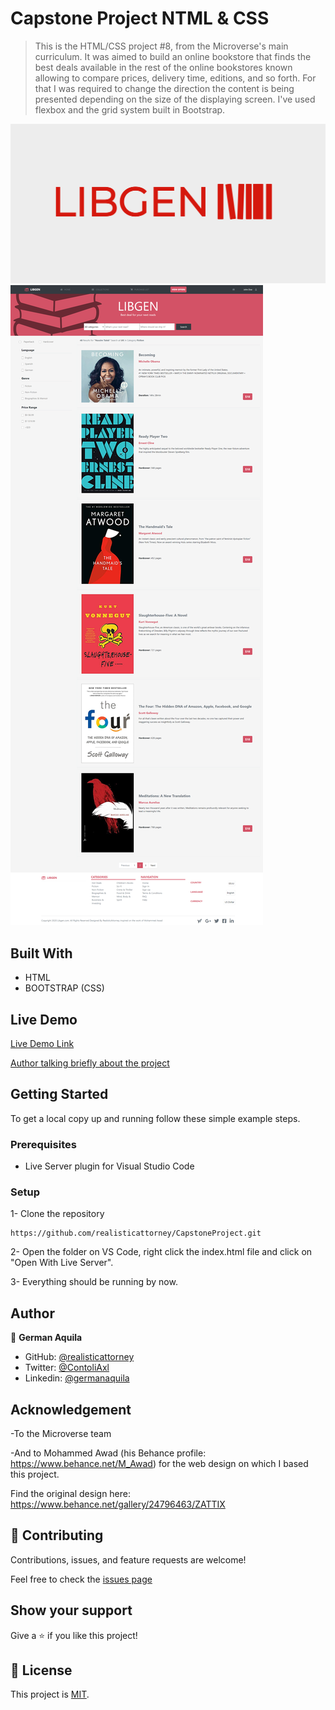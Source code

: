 # Capstone Project NTML & CSS


> This is the HTML/CSS project #8, from the Microverse's main curriculum. It was aimed to build an online bookstore that finds the best deals available in the rest of the online bookstores known allowing to compare prices, delivery time, editions, and so forth. For that I was required to change the direction the content is being presented depending on the size of the displaying screen. I've used flexbox and the grid system built in Bootstrap.

![screenshot](./img/LIBGEN-logo.png)
![screenshot](./img/screenshot2.png)

## Built With

- HTML
- BOOTSTRAP (CSS)

## Live Demo

[Live Demo Link](https://raw.githack.com/realisticattorney/CapstoneProject/feature/index.html) 

[Author talking briefly about the project](https://www.loom.com/share/93459d0c233d4624b21ec3d689759730)

## Getting Started

To get a local copy up and running follow these simple example steps.

### Prerequisites

- Live Server plugin for Visual Studio Code 

### Setup

1- Clone the repository
```
https://github.com/realisticattorney/CapstoneProject.git
```

2- Open the folder on VS Code, right click the index.html file and click on "Open With Live Server".

3- Everything should be running by now. 


## Author

👤 **German Aquila** 
- GitHub: [@realisticattorney](https://github.com/realisticattorney) 
- Twitter: [@ContoliAxl](https://www.twitter.com/contoliaxl)
- Linkedin: [@germanaquila](https://www.linkedin.com/in/german-aquila-55a9171b5/)  

## Acknowledgement

-To the Microverse team

-And to Mohammed Awad (his Behance profile: https://www.behance.net/M_Awad) for the web design on which I based this project.

Find the original design here: https://www.behance.net/gallery/24796463/ZATTIX


## 🤝 Contributing

Contributions, issues, and feature requests are welcome!

Feel free to check the [issues page](https://github.com/realisticattorney/CapstoneProject/issues)

## Show your support

Give a ⭐️ if you like this project!

## 📝 License

This project is [MIT](./LICENSE).

